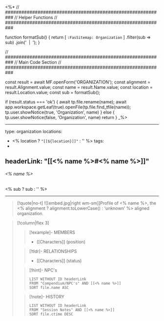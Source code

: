 <%*
// ###########################################################
//                        Helper Functions
// ###########################################################

function formatSub() {
	return [
		`:FasSitemap: Organization`
	]
  	.filter(sub => sub)
  	.join('&nbsp;&nbsp;|&nbsp;&nbsp;');
}

// ###########################################################
//                        Main Code Section
// ###########################################################

const result = await MF.openForm('ORGANIZATION');
const alignment = result.Alignment.value;
const name = result.Name.value;
const location = result.Location.value;
const sub = formatSub();

if (result.status === 'ok') {
    await tp.file.rename(name);
    await app.workspace.getLeaf(true).openFile(tp.file.find_tfile(name));
    tp.user.showNotice(true, 'Organization', name)
} else {
    tp.user.showNotice(false, 'Organization', name)
    return
}
_%>

---
type: organization
locations:
- <% location ? `"[[${location}]]"` : '' %>
tags:
 - 
headerLink: "[[<% name %>#<% name %>]]"
---

###### <% name %>
<span class="sub2"><% sub ? sub : '' %></span>
___

> [!quote|no-t]
> ![[embed.jpg|right wm-sm]]Profile of <% name %>, the <% alignment ? alignment.toLowerCase() : 'unknown' %> aligned organization.


> [!column|flex 3]
>>[!example]- MEMBERS
>> - [[Characters]] (position)
>
>>[!tldr]- RELATIONSHIPS
>> - [[Characters]] (status)
>
>>[!hint]- NPC's
>>```dataview
>>LIST WITHOUT ID headerLink
>>FROM "Compendium/NPC's" AND [[<% name %>]]
>>SORT file.name ASC
> 
>>[!note]- HISTORY
>>```dataview
>>LIST WITHOUT ID headerLink
>>FROM "Session Notes" AND [[<% name %>]]
>>SORT file.ctime DESC